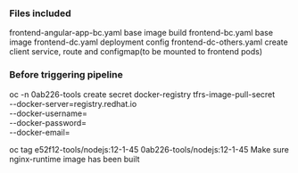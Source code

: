 ### Files included

frontend-angular-app-bc.yaml base image build
frontend-bc.yaml base image
frontend-dc.yaml deployment config
frontend-dc-others.yaml create client service, route and configmap(to be mounted to frontend pods)

### Before triggering pipeline

oc -n 0ab226-tools create secret docker-registry tfrs-image-pull-secret \
    --docker-server=registry.redhat.io \
    --docker-username=<RedHat Registry Service Account user>\
    --docker-password=<password> \
    --docker-email=<email>

oc tag e52f12-tools/nodejs:12-1-45 0ab226-tools/nodejs:12-1-45
Make sure nginx-runtime image has been built


